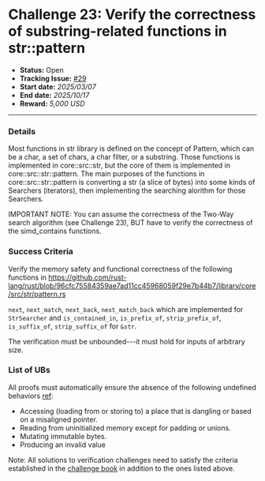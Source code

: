 # Challenge 23: Verify the correctness of substring-related functions in str::pattern

- **Status:** Open
- **Tracking Issue:** [#29](https://github.com/model-checking/verify-rust-std/issues/29)
- **Start date:** *2025/03/07*
- **End date:** *2025/10/17*
- **Reward:** *5,000 USD*

-------------------


### Details

Most functions in str library is defined on the concept of Pattern, which can be a char, a set of chars, a char filter, or a substring.
Those functions is implemented in core::src::str, but the core of them is implemented in core::src::str::pattern.
The main purposes of the functions in core::src::str::pattern is converting a str (a slice of bytes) into some kinds of Searchers (iterators), 
then implementing the searching alorithm for those Searchers.

IMPORTANT NOTE: You can assume the correctness of the Two-Way search algorithm (see Challenge 23), BUT have to verify the correctness of the simd_contains functions.

### Success Criteria

Verify the memory safety and functional correctness of the following functions in
https://github.com/rust-lang/rust/blob/96cfc75584359ae7ad11cc45968059f29e7b44b7/library/core/src/str/pattern.rs

`next`, `next_match`, `next_back`, `next_match_back`
which are implemented for `StrSearcher`  and `is_contained_in`, `is_prefix_of`, `strip_prefix_of`, `is_suffix_of`, `strip_suffix_of` for `&str`.

The verification must be unbounded---it must hold for inputs of arbitrary size.




### List of UBs

All proofs must automatically ensure the absence of the following undefined behaviors [ref](https://github.com/rust-lang/reference/blob/142b2ed77d33f37a9973772bd95e6144ed9dce43/src/behavior-considered-undefined.md):

* Accessing (loading from or storing to) a place that is dangling or based on a misaligned pointer.
* Reading from uninitialized memory except for padding or unions.
* Mutating immutable bytes.
* Producing an invalid value


Note: All solutions to verification challenges need to satisfy the criteria established in the [challenge book](../general-rules.md)
in addition to the ones listed above.
